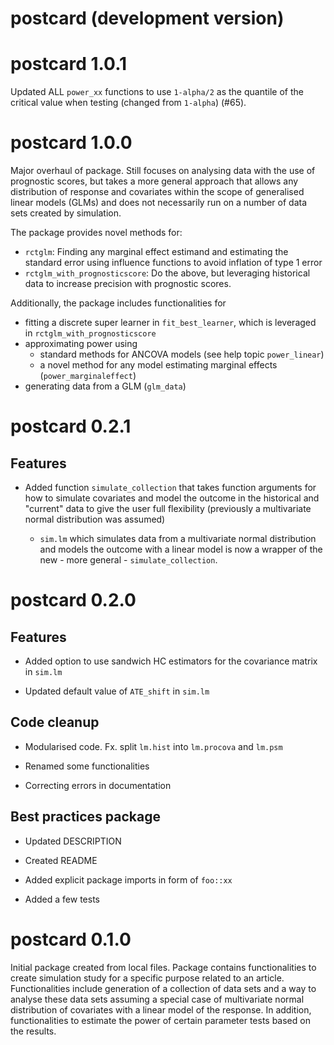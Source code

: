 # postcard (development version)

# postcard 1.0.1

Updated ALL `power_xx` functions to use `1-alpha/2` as the quantile of the
critical value when testing (changed from `1-alpha`) (#65).

# postcard 1.0.0

Major overhaul of package. Still focuses on analysing data with the use of
prognostic scores, but takes a more general approach that allows any
distribution of response and covariates within the scope of generalised linear
models (GLMs) and does not necessarily run on a number of data sets created
by simulation.

The package provides novel methods for:

* `rctglm`: Finding any marginal effect estimand and estimating the standard error using
  influence functions to avoid inflation of type 1 error
* `rctglm_with_prognosticscore`: Do the above, but leveraging historical data
  to increase precision with prognostic scores.
  
Additionally, the package includes functionalities for

* fitting a discrete super learner in `fit_best_learner`, which is leveraged in
`rctglm_with_prognosticscore`
* approximating power using
  * standard methods for ANCOVA models (see help topic `power_linear`)
  * a novel method for any model estimating marginal effects
  (`power_marginaleffect`)
* generating data from a GLM (`glm_data`)

# postcard 0.2.1

## Features

* Added function `simulate_collection` that takes function arguments for how to
  simulate covariates and model the outcome in the historical and "current" data
  to give the user full flexibility (previously a multivariate normal
  distribution was assumed)

  * `sim.lm` which simulates data from a multivariate normal distribution and
    models the outcome with a linear model is now a wrapper of
    the new - more general - `simulate_collection`.

# postcard 0.2.0

## Features

* Added option to use sandwich HC estimators for the covariance matrix in
  `sim.lm`
  
* Updated default value of `ATE_shift` in `sim.lm`

## Code cleanup

* Modularised code. Fx. split `lm.hist` into `lm.procova` and `lm.psm`

* Renamed some functionalities

* Correcting errors in documentation

## Best practices package

* Updated DESCRIPTION

* Created README

* Added explicit package imports in form of `foo::xx`

* Added a few tests

# postcard 0.1.0

Initial package created from local files. Package contains functionalities to
create simulation study for a specific purpose related to an article.
Functionalities include generation of a collection of data sets and a way to
analyse these data sets assuming a special case of multivariate normal
distribution of covariates with a linear model of the response. In addition,
functionalities to estimate the power of certain parameter tests based on the
results.
